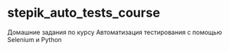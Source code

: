 # stepik_auto_tests_course
Домашние задания по курсу Автоматизация тестирования с помощью Selenium и Python
